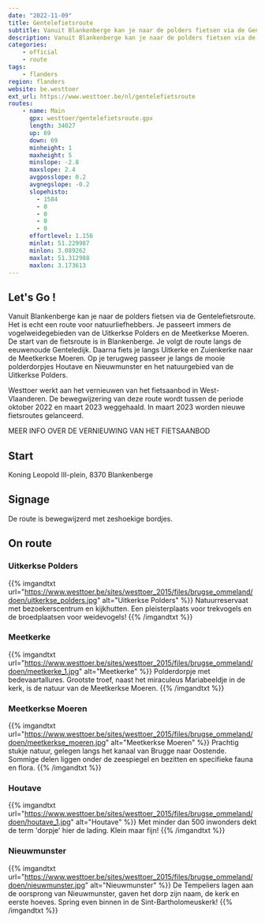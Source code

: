 ```yaml
---
date: "2022-11-09"
title: Gentelefietsroute
subtitle: Vanuit Blankenberge kan je naar de polders fietsen via de Gentelefietsroute
description: Vanuit Blankenberge kan je naar de polders fietsen via de Gentelefietsroute
categories:
    - official
    - route
tags:
    - flanders
region: flanders
website: be.westtoer
ext_url: https://www.westtoer.be/nl/gentelefietsroute
routes:
    - name: Main
      gpx: westtoer/gentelefietsroute.gpx
      length: 34027
      up: 69
      down: 69
      minheight: 1
      maxheight: 5
      minslope: -2.8
      maxslope: 2.4
      avgposslope: 0.2
      avgnegslope: -0.2
      slopehisto:
        - 1584
        - 0
        - 0
        - 0
        - 0
      effortlevel: 1.156
      minlat: 51.229987
      minlon: 3.089262
      maxlat: 51.312988
      maxlon: 3.173613
---
```


## Let's Go ! 

Vanuit Blankenberge kan je naar de polders fietsen via de Gentelefietsroute. Het is echt een route voor natuurliefhebbers. Je passeert immers de vogelweidegebieden van de Uitkerkse Polders en de Meetkerkse Moeren. De start van de fietsroute is in Blankenberge. Je volgt de route langs de eeuwenoude Genteledijk. Daarna fiets je langs Uitkerke en Zuienkerke naar de Meetkerkse Moeren. Op je terugweg passeer je langs de mooie polderdorpjes Houtave en Nieuwmunster en het natuurgebied van de Uitkerkse Polders.

Westtoer werkt aan het vernieuwen van het fietsaanbod in West-Vlaanderen. De bewegwijzering van deze route wordt tussen de periode oktober 2022 en maart 2023 weggehaald. In maart 2023 worden nieuwe fietsroutes gelanceerd.

MEER INFO OVER DE VERNIEUWING VAN HET FIETSAANBOD

## Start

Koning Leopold III-plein, 8370 Blankenberge

## Signage

De route is bewegwijzerd met zeshoekige bordjes.

## On route

### Uitkerkse Polders

{{% imgandtxt url="https://www.westtoer.be/sites/westtoer_2015/files/brugse_ommeland/doen/uitkerkse_polders.jpg" alt="Uitkerkse Polders" %}}
Natuurreservaat met bezoekerscentrum en kijkhutten. Een pleisterplaats voor trekvogels en de broedplaatsen voor weidevogels!
{{% /imgandtxt %}}

### Meetkerke

{{% imgandtxt url="https://www.westtoer.be/sites/westtoer_2015/files/brugse_ommeland/doen/meetkerke_1.jpg" alt="Meetkerke" %}}
Polderdorpje met bedevaartallures. Grootste troef, naast het miraculeus Mariabeeldje in de kerk, is de natuur van de Meetkerkse Moeren.
{{% /imgandtxt %}}

### Meetkerkse Moeren

{{% imgandtxt url="https://www.westtoer.be/sites/westtoer_2015/files/brugse_ommeland/doen/meetkerkse_moeren.jpg" alt="Meetkerkse Moeren" %}}
Prachtig stukje natuur, gelegen langs het kanaal van Brugge naar Oostende. Sommige delen liggen onder de zeespiegel en bezitten en specifieke fauna en flora.
{{% /imgandtxt %}}

### Houtave

{{% imgandtxt url="https://www.westtoer.be/sites/westtoer_2015/files/brugse_ommeland/doen/houtave_1.jpg" alt="Houtave" %}}
Met minder dan 500 inwonders dekt de term 'dorpje' hier de lading. Klein maar fijn!
{{% /imgandtxt %}}

### Nieuwmunster

{{% imgandtxt url="https://www.westtoer.be/sites/westtoer_2015/files/brugse_ommeland/doen/nieuwmunster.jpg" alt="Nieuwmunster" %}}
De Tempeliers lagen aan de oorsprong van Nieuwmunster, gaven het dorp zijn naam, de kerk en eerste hoeves. Spring even binnen in de Sint-Bartholomeuskerk!
{{% /imgandtxt %}}


